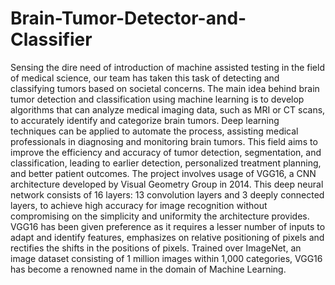 # Brain-Tumor-Detector-and-Classifier
Sensing the dire need of introduction of machine assisted testing in the 
field of medical science, our team has taken this task of detecting and classifying 
tumors based on societal concerns. The main idea behind brain tumor detection and 
classification using machine learning is to develop algorithms that can analyze 
medical imaging data, such as MRI or CT scans, to accurately identify and categorize 
brain tumors. Deep learning techniques can be applied to automate the process, 
assisting medical professionals in diagnosing and monitoring brain tumors. This 
field aims to improve the efficiency and accuracy of tumor detection, segmentation, 
and classification, leading to earlier detection, personalized treatment planning, and 
better patient outcomes. The project involves usage of VGG16, a CNN architecture developed by 
Visual Geometry Group in 2014. This deep neural network consists of 16 layers: 13 
convolution layers and 3 deeply connected layers, to achieve high accuracy for 
image recognition without compromising on the simplicity and uniformity the 
architecture provides. VGG16 has been given preference as it requires a lesser number of inputs to 
adapt and identify features, emphasizes on relative positioning of pixels and rectifies 
the shifts in the positions of pixels. Trained over ImageNet, an image dataset 
consisting of 1 million images within 1,000 categories, VGG16 has become a 
renowned name in the domain of Machine Learning.

